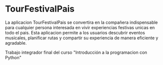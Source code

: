 # TourFestivalPais
La aplicacion TourFestivalPais se convertira en la compañera indispensable para cualquier persona interesada en vivir experiencias festivas unicas en todo el pais.
Esta aplicacion permite a los usuarios descubrir eventos musicales, planificar rutas y compartir su experiencia de manera eficiente y agradable.

Trabajo integrador final del curso "Introducción a la programacion con Python"

